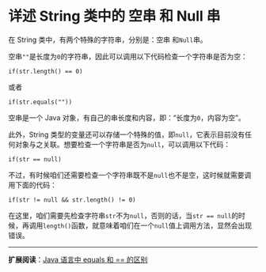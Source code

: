 # 详述 String 类中的 空串 和 Null 串

在 String 类中，有两个特殊的字符串，分别是：空串 和`Null`串。

空串`""`是长度为`0`的字符串，因此可以调用以下代码检查一个字符串是否为空：

```
if(str.length() == 0)
```
或者

```
if(str.equals(""))
```
空串是一个 Java 对象，有自己的串长度和内容，即：“长度为`0`，内容为空”。

此外，String 类型的变量还可以存储一个特殊的值，即`null`，它表示目前没有任何对象与之关联。想要检查一个字符串是否为`null`，可以调用以下代码：

```
if(str == null)
```
不过，有时候咱们还需要检查一个字符串既不是`null`也不是空，这时候就需要调用下面的代码：

```
if(str != null && str.length() != 0)
```

在这里，咱们需要先检查字符串`str`不为`null`，否则的话，当`str == null`的时候，再调用`length()`函数，就意味着咱们在一个`null`值上调用方法，显然会出现错误。 


----------


**扩展阅读**：[Java 语言中 equals 和 == 的区别](https://github.com/guobinhit/cg-blog/blob/master/articles-of-blog/java-something/equals-hd.md)



